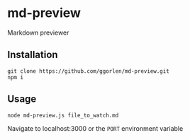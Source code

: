 # md-preview

Markdown previewer

## Installation

```
git clone https://github.com/ggorlen/md-preview.git
npm i
```

## Usage

```
node md-preview.js file_to_watch.md
```

Navigate to localhost:3000 or the `PORT` environment variable
